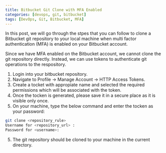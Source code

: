 ```yaml
---
title: Bitbucket Git Clone with MFA Enabled
categories: [devops, git, bitbucket]
tags: [DevOps, Git, Bitbucket, MFA]
---
```


In this post, we will go through the stpes that you can follow to clone a Bitbucket git repository to your local machine when multi factor authentication (MFA) is enabled on your Bitbucket account.

Since we have MFA enabled on the Bitbucket account, we cannot clone the git repository directly. Instead, we can use tokens to authenticate git operations to the respository.


1. Login into your bitbucket repository.
2. Navigate to Profile -> Manage Account -> HTTP Access Tokens.
3. Create a tocket with appropiate name and selected the required permissions which will be associated with the token.
4. Once the tocken is generated, please save it in a secure place as it is visible only once.
4. On your machine, type the below command and enter the tocken as your password:
```bash
git clone <repository_rule>
Username for <repository_url> : 
Password for <username>: 
```
5. The git repository should be cloned to your machine in the current directory.